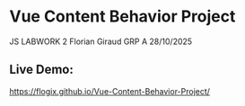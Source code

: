 # Vue Content Behavior Project
JS LABWORK 2
Florian Giraud GRP A 28/10/2025
## Live Demo:
https://flogix.github.io/Vue-Content-Behavior-Project/